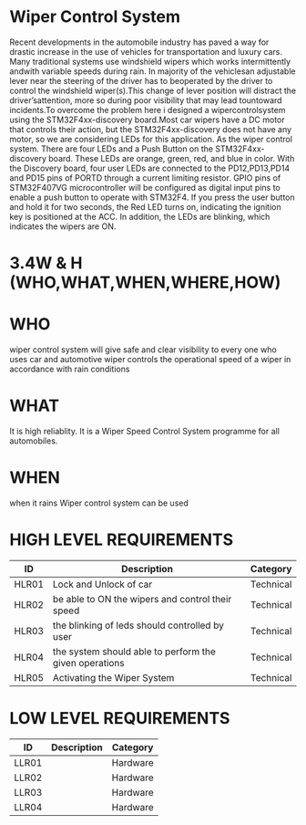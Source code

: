 # Wiper Control System



Recent developments in the automobile industry has paved a way for drastic increase in the use of vehicles for transportation and luxury cars. Many traditional systems use windshield wipers which works intermittently andwith variable speeds during rain. In majority of the vehiclesan adjustable lever near the steering of the driver has to beoperated by the driver to control the windshield wiper(s).This change of lever position will distract the driver’sattention, more so during poor visibility that may lead tountoward incidents.To overcome the problem here i designed a wipercontrolsystem using the STM32F4xx-discovery board.Most car wipers have a DC motor that controls their action, but the STM32F4xx-discovery does not have any motor, so we are considering LEDs for this application. As the wiper control system. There are four LEDs and a Push Button on the STM32F4xx-discovery board. These LEDs are orange, green, red, and blue in color. With the Discovery board, four user LEDs are connected to the PD12,PD13,PD14 and PD15 pins of PORTD through a current limiting resistor. GPIO pins of STM32F407VG microcontroller will be configured as digital input pins to enable a push button to operate with STM32F4. If you press the user button and hold it for two seconds, the Red LED turns on, indicating the ignition key is positioned at the ACC. In addition, the LEDs are blinking, which indicates the wipers are ON.





# 3.4W & H (WHO,WHAT,WHEN,WHERE,HOW)

# WHO

 wiper control system will give safe and clear visibility to every one who uses car and automotive wiper controls the operational speed of a wiper in accordance with rain conditions


# WHAT


It is high reliablity. 
It is a Wiper Speed Control System programme for all automobiles.


# WHEN
when it rains  Wiper control system can be used









































# HIGH LEVEL REQUIREMENTS


| ID | Description | Category |
| --- | --- | --- | 
| HLR01 | Lock and Unlock of car | Technical |
| HLR02 | be able to ON the wipers and control their speed| Technical |
| HLR03 | the blinking of leds should controlled by user | Technical|
| HLR04 | the system should able to perform the given operations| Technical|
| HLR05 | Activating the Wiper System | Technical |


# LOW LEVEL REQUIREMENTS


| ID | Description | Category |
| --- | --- | --- | 
| LLR01 |  | Hardware |
| LLR02 |  | Hardware |
| LLR03 |  | Hardware |
| LLR04 |  | Hardware |


